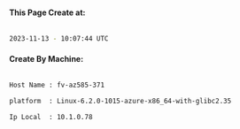
   
#### This Page Create at:

```bash

2023-11-13 - 10:07:44 UTC

```

#### Create By Machine:

```bash

Host Name : fv-az585-371

platform  : Linux-6.2.0-1015-azure-x86_64-with-glibc2.35

Ip Local  : 10.1.0.78

```

